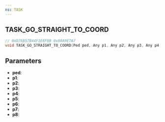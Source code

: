 ```yaml
---
ns: TASK
---
```

## TASK_GO_STRAIGHT_TO_COORD

```c
// 0xD76B57B44F1E6F8B 0x80A9E7A7
void TASK_GO_STRAIGHT_TO_COORD(Ped ped, Any p1, Any p2, Any p3, Any p4, Any p5, Any p6, Any p7, Any p8);
```

## Parameters
* **ped**:
* **p1**:
* **p2**:
* **p3**:
* **p4**:
* **p5**:
* **p6**:
* **p7**:
* **p8**:
